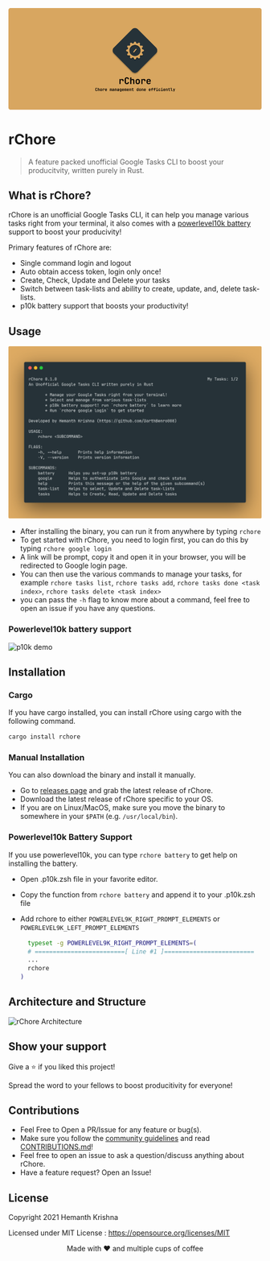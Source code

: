 ![rChore Banner](assets/banner.png)

# rChore

> A feature packed unofficial Google Tasks CLI to boost your producitvity, written purely in Rust.

## What is rChore?

rChore is an unofficial Google Tasks CLI, it can help you manage various tasks right from your terminal, it also comes with a [powerlevel10k battery](https://github.com/romkatv/powerlevel10k#extremely-customizable) support to boost your producivity!

Primary features of rChore are:

- Single command login and logout
- Auto obtain access token, login only once!
- Create, Check, Update and Delete your tasks
- Switch between task-lists and ability to create, update, and, delete task-lists.
- p10k battery support that boosts your productivity!

## Usage

![rChore Usage](assets/overview.png)

- After installing the binary, you can run it from anywhere by typing `rchore`
- To get started with rChore, you need to login first, you can do this by typing `rchore google login`
- A link will be prompt, copy it and open it in your browser, you will be redirected to Google login page.
- You can then use the various commands to manage your tasks, for example `rchore tasks list`, `rchore tasks add`, `rchore tasks done <task index>`, `rchore tasks delete <task index>`
- you can pass the `-h` flag to know more about a command, feel free to open an issue if you have any questions.

### Powerlevel10k battery support

![p10k demo]()

## Installation

### Cargo

If you have cargo installed, you can install rChore using cargo with the following command.

```bash
cargo install rchore
```

### Manual Installation

You can also download the binary and install it manually.

- Go to [releases page](https://github.com/DarthBenro008/rchore/releases) and grab the latest release of rChore.
- Download the latest release of rChore specific to your OS.
- If you are on Linux/MacOS, make sure you move the binary to somewhere in your `$PATH` (e.g. `/usr/local/bin`).

### Powerlevel10k Battery Support

If you use powerlevel10k, you can type `rchore battery` to get help on installing the battery.

- Open .p10k.zsh file in your favorite editor.
- Copy the function from `rchore battery` and append it to your .p10k.zsh file
- Add rchore to either `POWERLEVEL9K_RIGHT_PROMPT_ELEMENTS` or `POWERLEVEL9K_LEFT_PROMPT_ELEMENTS`
  
  ```bash
    typeset -g POWERLEVEL9K_RIGHT_PROMPT_ELEMENTS=(
    # =========================[ Line #1 ]=========================
    ...      
    rchore
  )
  ````

## Architecture and Structure

![rChore Architecture](assets/architecture.png)

## Show your support

Give a ⭐ if you liked this project!

Spread the word to your fellows to boost producitivity for everyone!

## Contributions

- Feel Free to Open a PR/Issue for any feature or bug(s).
- Make sure you follow the [community guidelines](https://docs.github.com/en/github/site-policy/github-community-guidelines) and read [CONTRIBUTIONS.md](https://github.com/DarthBenro008/rchore/CONTRIBUTIONS.md)!
- Feel free to open an issue to ask a question/discuss anything about rChore.
- Have a feature request? Open an Issue!

## License

Copyright 2021 Hemanth Krishna

Licensed under MIT License : https://opensource.org/licenses/MIT

<p align="center">Made with ❤ and multiple cups of coffee</p>
